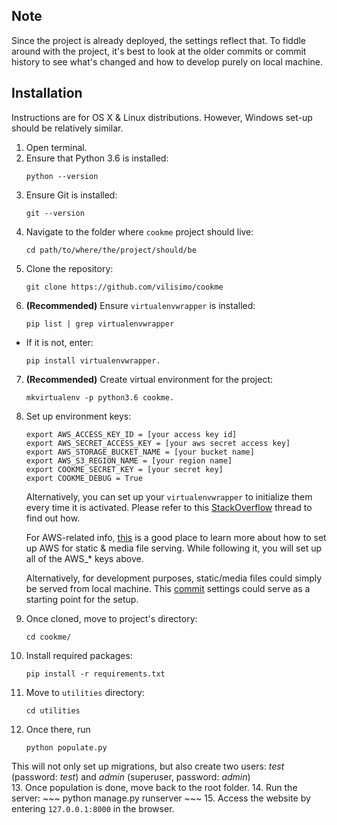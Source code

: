 ## Note
Since the project is already deployed, the settings reflect that. To fiddle 
around with the project, it's best to look at the older commits or commit 
history to see what's changed and how to develop purely on local machine.

## Installation
Instructions are for OS X & Linux distributions. However, Windows set-up
should be relatively similar.

1. Open terminal.
2. Ensure that Python 3.6 is installed:
    ~~~
    python --version
    ~~~
3. Ensure Git is installed:
    ~~~
    git --version
    ~~~
4. Navigate to the folder where `cookme` project should live:
    ~~~
    cd path/to/where/the/project/should/be
    ~~~
5. Clone the repository: 
    ~~~
    git clone https://github.com/vilisimo/cookme
    ~~~
6. __(Recommended)__ Ensure `virtualenvwrapper` is installed:
    ~~~
    pip list | grep virtualenvwrapper
    ~~~ 
  * If it is not, enter:
    ~~~
    pip install virtualenvwrapper.
    ~~~
7. __(Recommended)__ Create virtual environment for the project:
    ~~~ 
    mkvirtualenv -p python3.6 cookme.
    ~~~
8. Set up environment keys:
    ~~~
    export AWS_ACCESS_KEY_ID = [your access key id]
    export AWS_SECRET_ACCESS_KEY = [your aws secret access key]
    export AWS_STORAGE_BUCKET_NAME = [your bucket name]
    export AWS_S3_REGION_NAME = [your region name]
    export COOKME_SECRET_KEY = [your secret key]
    export COOKME_DEBUG = True 
    ~~~
   Alternatively, you can set up your `virtualenvwrapper` to initialize them every time it
   is activated. Please refer to this [StackOverflow](https://stackoverflow.com/a/11134336/4543382) 
   thread to find out how.
   
   For AWS-related info, [this](https://www.caktusgroup.com/blog/2014/11/10/Using-Amazon-S3-to-store-your-Django-sites-static-and-media-files/)
   is a good place to learn more about how to set up AWS for static & media file serving. 
   While following it, you will set up all of the AWS_* keys above.
   
   Alternatively, for development purposes, static/media files could simply be served from
   local machine. This [commit](https://github.com/vilisimo/cookme/blob/636aa49ebaff2e899c2f22d32f86d56657a5e372/cookme/settings.py)
   settings could serve as a starting point for the setup.
9. Once cloned, move to project's directory: 
    ~~~
    cd cookme/
    ~~~
10. Install required packages:
    ~~~
    pip install -r requirements.txt
    ~~~
11. Move to `utilities` directory: 
    ~~~
    cd utilities
    ~~~
12. Once there, run 
    ~~~
    python populate.py
    ~~~
   This will not only set up migrations, but also create two users: 
   _test_ (password: _test_) and _admin_ (superuser, password: _admin_)  
13. Once population is done, move back to the root folder.
14. Run the server:
    ~~~
    python manage.py runserver
    ~~~
15. Access the website by entering `127.0.0.1:8000` in the browser.
